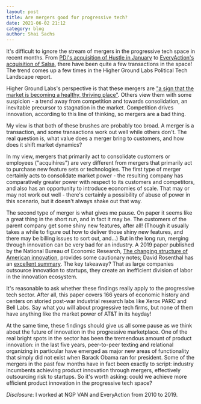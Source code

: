 ```yaml
---
layout: post
title: Are mergers good for progressive tech?
date: 2021-06-02 21:12
category: blog
author: Shai Sachs
---
```


It's difficult to ignore the stream of mergers in the progressive tech space in recent months. From [PDI's acquisition of Hustle in January](https://blog.outreachcircle.com/2021/01/13/release-premier-political-data-firm-acquires-supporter-engagement-platform-to-expand-services-and-reach/) to [EveryAction's acquisition of Salsa](https://twitter.com/EveryActionHQ/status/1400120168630652942), there have been quite a few transactions in the space! The trend comes up a few times in the Higher Ground Labs Political Tech Landscape report.

Higher Ground Labs's perspective is that these mergers are ["a sign that the market is becoming a healthy, thriving place"](https://highergroundlabs.com/together-we-go-far-mergers-acquisitions-in-political-tech/). Others view them with some suspicion - a trend away from competition and towards consolidation, an inevitable precursor to stagnation in the market. Competition drives innovation, according to this line of thinking, so mergers are a bad thing.

My view is that both of these brushes are probably too broad. A merger is a transaction, and some transactions work out well while others don't. The real question is, what value does a merger bring to customers, and how does it shift market dynamics?

In my view, mergers that primarily act to consolidate customers or employees ("acquihires") are very different from mergers that primarily act to purchase new feature sets or technologies. The first type of merger certainly acts to consolidate market power - the resulting company has comparatively greater power with respect to its customers and competitors, and also has an opportunity to introduce economies of scale. That may or may not work out well - there's certainly a possibility of abuse of power in this scenario, but it doesn't always shake out that way.

The second type of merger is what gives me pause. On paper it seems like a great thing in the short run, and in fact it may be. The customers of the parent company get some shiny new features, after all! (Though it usually takes a while to figure out how to deliver those shiny new features, and there may be billing issues to sort out, and...) But in the long run, merging through innovation can be very bad for an industry. A 2019 paper published by the National Bureau of Economic Research, [The changing structure of American innovation](https://www.nber.org/papers/w25893), provides some cautionary notes; David Rosenthal has an [excellent summary](https://blog.dshr.org/2020/05/the-death-of-corporate-research-labs.html). The key takeaway? That as large companies outsource innovation to startups, they create an inefficient division of labor in the innovation ecosystem.

It's reasonable to ask whether these findings really apply to the progressive tech sector. After all, this paper covers 166 years of economic history and centers on storied post-war industrial research labs like Xerox PARC and Bell Labs. Say what you will about progressive tech firms, but none of them have anything like the market power of AT&T in its heyday!

At the same time, these findings should give us all some pause as we think about the future of innovation in the progressive marketplace. One of the real bright spots in the sector has been the tremendous amount of product innovation: in the last five years, peer-to-peer texting and relational organizing in particular have emerged as major new areas of functionality that simply did not exist when Barack Obama ran for president. Some of the mergers in the past few months have in fact been exactly to script: industry incumbents achieving product innovation through mergers, effectively outsourcing risk to startups. So it's worth asking: could we achieve more efficient product innovation in the progressive tech space?

*Disclosure*: I worked at NGP VAN and EveryAction from 2010 to 2019.